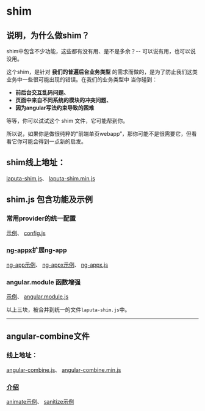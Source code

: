
# shim

## 说明，为什么做shim？

shim中包含不少功能，这些都有没有用、是不是多余？-- 可以说有用，也可以说没用。

这个shim，是针对 **我们的普遍后台业务类型** 的需求而做的，是为了防止我们这类业务中一些很可能出现的错误。在我们的业务类型中 当你碰到：

- **前后台交互乱码问题、**
- **页面中来自不同系统的模块的冲突问题、**
- **因为angular写法约束导致的困难**

等等，你可以试试这个 shim 文件，它可能帮到你。

所以说，如果你是做很纯粹的“前端单页webapp”，那你可能不是很需要它，但看看它你可能会得到一点新的启发。


## shim线上地址：

[laputa-shim.js](https://a.alipayobjects.com/laputa/shim/laputa-shim-1.0.0.js)、
[laputa-shim.min.js](https://a.alipayobjects.com/laputa/shim/laputa-shim-1.0.0.min.js)

## shim.js 包含功能及示例
### 常用provider的统一配置
[示例](config/config.html)、
[config.js](config/config.js)

### [ng-appx](./ng-appx)扩展ng-app
[ng-app示例](ng-appx/ng-app.html)、
[ng-appx示例](ng-appx/ng-appx.html)、
[ng-appx.js](ng-appx/ng-appx.js)

### angular.module 函数增强
[示例](angular.module/angular.module-enhance.html)、
[angular.module.js](angular.module/angular.module.js)

以上三块，被合并到统一的文件`laputa-shim.js`中。


------

## angular-combine文件
### 线上地址：
[angular-combine.js](https://a.alipayobjects.com/laputa/angularjs/angular-combine-1.0.0.js)、
[angular-combine.min.js](https://a.alipayobjects.com/laputa/angularjs/angular-combine-1.0.0.min.js)

### [介绍](http://gitlab.xx.com/ap/laputa/tree/master/misc/shim/combine)
[animate示例](combine/animate.html)、
[sanitize示例](combine/sanitize.html)




